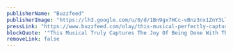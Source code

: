 ```yaml
---
publisherName: "Buzzfeed"
publisherImage: "https://lh3.google.com/u/0/d/1Bn9gx7HCc-vBnz3nx1ZnY3LlPKKv_6cy"
pressLink: "https://www.buzzfeed.com/olay/this-musical-perfectly-captures-the-joy-of-being-done-with"
blockQuote: '"This Musical Truly Captures The Joy Of Being Done With The Day.... because there is no better feeling in this whole wide world than coming home after a long day and washing your face."'
removeLink: false
---
```

